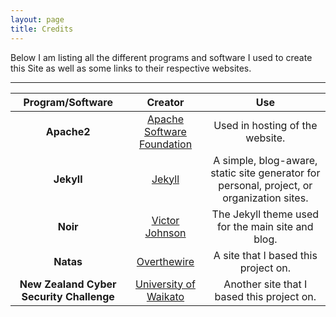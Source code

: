 ```yaml
---
layout: page
title: Credits
---
```

Below I am listing all the different programs and software I used to create this Site as well as some links to their respective websites.

---

| Program/Software                         | Creator                                                        | Use                                                                                       |
|:----------------------------------------:|:--------------------------------------------------------------:|:-----------------------------------------------------------------------------------------:|
| **Apache2**                              | [Apache Software Foundation](https://www.apache.org)           | Used in hosting of the website.                                                           |
| **Jekyll**                               | [Jekyll](jekyllrb.com)                                         | A simple, blog-aware, static site generator for personal, project, or organization sites. |
| **Noir**                                 | [Victor Johnson](https://essentialenemy.com)                   | The Jekyll theme used for the main site and blog.                                         |
| **Natas**                                | [Overthewire](https://overthewire.org/wargames/natas/)         | A site that I based this project on.                                                      |
| **New Zealand Cyber Security Challenge** | [University of Waikato](https://cybersecuritychallenge.org.nz) | Another site that I based this project on.                                                |